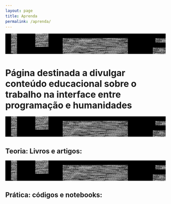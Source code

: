 ```yaml
---
layout: page
title: Aprenda
permalink: /aprenda/
---
```

![img-05](/assets/images/img-05.jpg)

# Página destinada a divulgar conteúdo educacional sobre o trabalho na interface entre programação e humanidades

![img-05](/assets/images/img-05.jpg)
## Teoria: Livros e artigos:

![img-05](/assets/images/img-05.jpg)
## Prática: códigos e notebooks:
